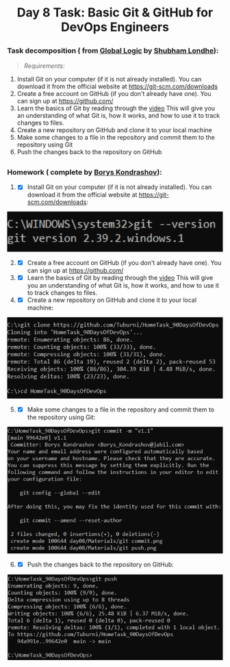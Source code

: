 # <p align="center"> Day 8 Task: Basic Git & GitHub for DevOps Engineers </p>

### Task decomposition ( from [Global Logic](https://github.com/LondheShubham153/90DaysOfDevOps/blob/master/2023/day07/tasks.md) by [Shubham Londhe](https://github.com/LondheShubham153)):
> *Requirements:*
1. Install Git on your computer (if it is not already installed). You can download it from the official website at https://git-scm.com/downloads
2. Create a free account on GitHub (if you don't already have one). You can sign up at https://github.com/
3. Learn the basics of Git by reading through the [video](https://youtu.be/AT1uxOLsCdk) This will give you an understanding of what Git is, how it works, and how to use it to track changes to files.
4. Create a new repository on GitHub and clone it to your local machine
5. Make some changes to a file in the repository and commit them to the repository using Git
6. Push the changes back to the repository on GitHub

##
    
### Homework ( complete by [Borys Kondrashov](https://github.com/Tuburni)):

1. - [X] Install Git on your computer (if it is not already installed). You can download it from the official website at https://git-scm.com/downloads:

<p align="center">
      <img src="https://github.com/Tuburni/HomeTask_90DaysOfDevOps/blob/main/day08/Materials/git%20--version.png" width="726">
</p>

2. - [X] Create a free account on GitHub (if you don't already have one). You can sign up at https://github.com/
3.  - [X] Learn the basics of Git by reading through the [video](https://youtu.be/AT1uxOLsCdk) This will give you an understanding of what Git is, how it works, and how to use it to track changes to files.
4. - [X] Create a new repository on GitHub and clone it to your local machine:

<p align="center">
      <img src="https://github.com/Tuburni/HomeTask_90DaysOfDevOps/blob/main/day08/Materials/git%20clone.png" width="726">
</p>

5. - [X] Make some changes to a file in the repository and commit them to the repository using Git:

<p align="center">
      <img src="https://github.com/Tuburni/HomeTask_90DaysOfDevOps/blob/main/day08/Materials/git%20commit.png" width="726">
</p>

6. - [X] Push the changes back to the repository on GitHub:

<p align="center">
      <img src="https://github.com/Tuburni/HomeTask_90DaysOfDevOps/blob/main/day08/Materials/git%20push.png" width="726">
</p>
